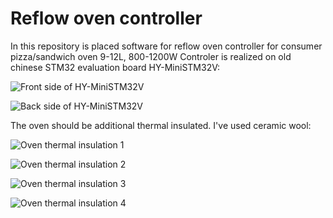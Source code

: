 # Reflow oven controller
In this repository is placed software for reflow oven controller for consumer pizza/sandwich oven 9-12L, 800-1200W
Controler is realized on old chinese STM32 evaluation board HY-MiniSTM32V:

![Front side of HY-MiniSTM32V](Photos/19.%20HY-MiniSTM32V%201.jpg)

![Back side of HY-MiniSTM32V](Photos/20.%20HY-MiniSTM32V%202.jpg)

The oven should be additional thermal insulated. I've used ceramic wool:

![Oven thermal insulation 1](Photos/1.%20Oven%20insulation%201.jpg)

![Oven thermal insulation 2](Photos/2.%20Oven%20insulation%202.jpg)

![Oven thermal insulation 3](Photos/3.%20Oven%20insulation%203.jpg)

![Oven thermal insulation 4](Photos/4.%20Oven%20insulation%204.jpg)


